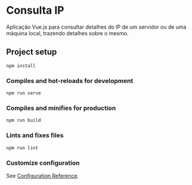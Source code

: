 # Consulta IP

Aplicação Vue.js para consultar detalhes do IP de um servidor ou de uma máquina local, trazendo detalhes sobre o mesmo. 

## Project setup
```
npm install
```

### Compiles and hot-reloads for development
```
npm run serve
```

### Compiles and minifies for production
```
npm run build
```

### Lints and fixes files
```
npm run lint
```

### Customize configuration
See [Configuration Reference](https://cli.vuejs.org/config/).
